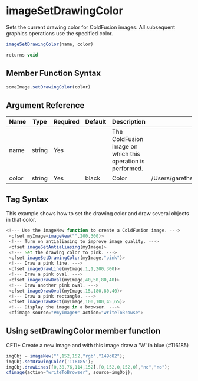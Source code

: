 # imageSetDrawingColor

Sets the current drawing color for ColdFusion images. All subsequent graphics operations use the specified color.

```javascript
imageSetDrawingColor(name, color)
```

```javascript
returns void
```

## Member Function Syntax

```javascript
someImage.setDrawingColor(color)
```

## Argument Reference

| Name | Type | Required | Default | Description | Values |
| --- | --- | --- | --- | --- | --- |
| name | string | Yes |  | The ColdFusion image on which this operation is performed. |  |
| color | string | Yes | black | Color | /Users/garethedwards/development/github/cfdocs/docs/functions/imagesetdrawingcolor.md|List of three numbers for (R,G,B) values. Each value must be in the range 0–255. |

## Tag Syntax

This example shows how to set the drawing color and draw several objects in that color.

```javascript
<!--- Use the imageNew function to create a ColdFusion image. ---> 
 <cfset myImage=imageNew("",200,300)> 
 <!--- Turn on antialiasing to improve image quality. ---> 
 <cfset imageSetAntialiasing(myImage)> 
 <!--- Set the drawing color to pink. ---> 
 <cfset imageSetDrawingColor(myImage,"pink")> 
 <!--- Draw a pink line. ---> 
 <cfset imageDrawLine(myImage,1,1,200,300)> 
 <!--- Draw a pink oval. ---> 
 <cfset imageDrawOval(myImage,40,50,80,40)> 
 <!--- Draw another pink oval. ---> 
 <cfset imageDrawOval(myImage,15,180,80,40)> 
 <!--- Draw a pink rectangle. ---> 
 <cfset imageDrawRect(myImage,100,100,45,65)> 
 <!--- Display the image in a browser. ---> 
 <cfimage source="#myImage#" action="writeToBrowse">
```

## Using setDrawingColor member function

CF11+ Create a new image and with this image draw a 'W' in blue (#116185)

```javascript
imgObj = imageNew("",152,152,"rgb","149c82");
imgObj.setDrawingColor('116185');
imgObj.drawLines([0,38,76,114,152],[0,152,0,152,0],"no","no");
cfimage(action="writeToBrowser", source=imgObj);
```
